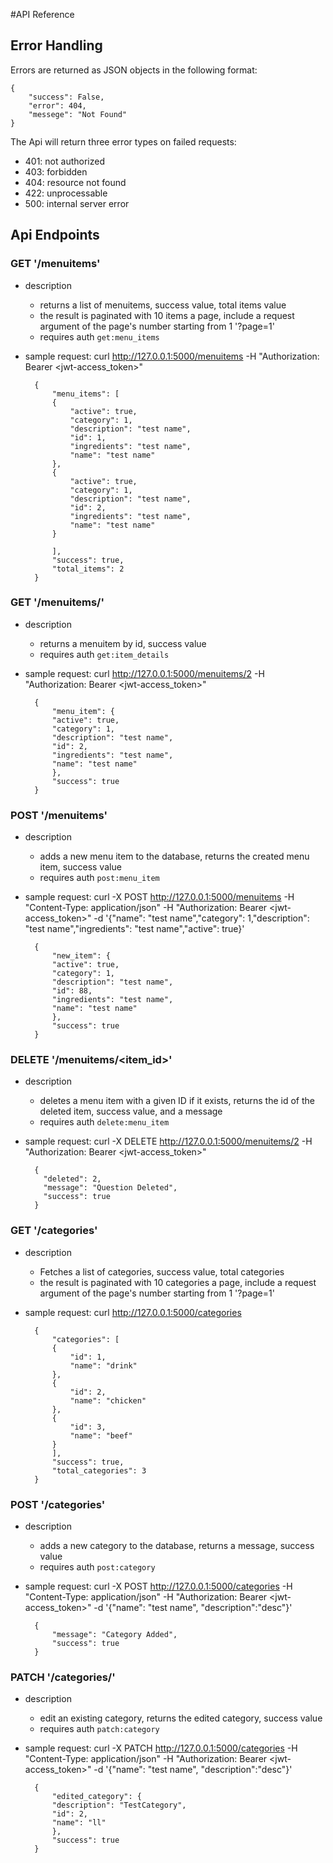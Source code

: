 #API Reference 

## Error Handling

Errors are returned as JSON objects in the following format:

    {
        "success": False,
        "error": 404,
        "messege": "Not Found"
    }

The Api will return three error types on failed requests:

- 401: not authorized
- 403: forbidden
- 404: resource not found
- 422: unprocessable
- 500: internal server error

## Api Endpoints

	
### GET '/menuitems'

- description
    - returns a list of menuitems, success value, total items value
    - the result is paginated with 10 items a page, include a request argument of the page's number starting from 1 '?page=1'
    - requires auth `get:menu_items`


- sample request: curl http://127.0.0.1:5000/menuitems -H "Authorization: Bearer <jwt-access_token>"
  
		{
		    "menu_items": [
			{
			    "active": true,
			    "category": 1,
			    "description": "test name",
			    "id": 1,
			    "ingredients": "test name",
			    "name": "test name"
			},
			{
			    "active": true,
			    "category": 1,
			    "description": "test name",
			    "id": 2,
			    "ingredients": "test name",
			    "name": "test name"
			}

		    ],
		    "success": true,
		    "total_items": 2
		}
		
### GET '/menuitems/<item-id>'

- description
    - returns a menuitem by id, success value
    - requires auth `get:item_details`

- sample request: curl http://127.0.0.1:5000/menuitems/2 -H "Authorization: Bearer <jwt-access_token>"
  
		{
		    "menu_item": {
			"active": true,
			"category": 1,
			"description": "test name",
			"id": 2,
			"ingredients": "test name",
			"name": "test name"
		    },
		    "success": true
		}
### POST '/menuitems'

- description
    - adds a new menu item to the database, returns the created menu item, success value
    - requires auth `post:menu_item`
    
- sample request: curl -X POST http://127.0.0.1:5000/menuitems -H "Content-Type: application/json" -H "Authorization: Bearer <jwt-access_token>" -d '{"name": "test name","category": 1,"description": "test name","ingredients": "test name","active": true}'
  
		{
		    "new_item": {
			"active": true,
			"category": 1,
			"description": "test name",
			"id": 88,
			"ingredients": "test name",
			"name": "test name"
		    },
		    "success": true
		}
		
### DELETE '/menuitems/<item_id>'

- description
    - deletes a menu item with a given ID if it exists, returns the id of the deleted item, success value, and a message
    - requires auth `delete:menu_item`
    
- sample request: curl -X DELETE http://127.0.0.1:5000/menuitems/2 -H "Authorization: Bearer <jwt-access_token>"
  
        {
          "deleted": 2, 
          "message": "Question Deleted", 
          "success": true
        }

### GET '/categories'

- description
  - Fetches a list of categories, success value, total categories
  - the result is paginated with 10 categories a page, include a request argument of the page's number starting from 1 '?page=1'

- sample request: curl http://127.0.0.1:5000/categories

		{
		    "categories": [
			{
			    "id": 1,
			    "name": "drink"
			},
			{
			    "id": 2,
			    "name": "chicken"
			},
			{
			    "id": 3,
			    "name": "beef"
			}
		    ],
		    "success": true,
		    "total_categories": 3
		}

### POST '/categories'

- description
    - adds a new category to the database, returns a message, success value
    - requires auth `post:category`
- sample request: curl -X POST http://127.0.0.1:5000/categories -H "Content-Type: application/json" -H "Authorization: Bearer <jwt-access_token>" -d '{"name": "test name", "description":"desc"}'
  
		{
		    "message": "Category Added",
		    "success": true
		}

### PATCH '/categories/<cat-id>'

- description
    - edit an existing category, returns the edited category, success value
    - requires auth `patch:category`
- sample request: curl -X PATCH http://127.0.0.1:5000/categories -H "Content-Type: application/json" -H "Authorization: Bearer <jwt-access_token>" -d '{"name": "test name", "description":"desc"}'
  
		{
		    "edited_category": {
			"description": "TestCategory",
			"id": 2,
			"name": "ll"
		    },
		    "success": true
		}
